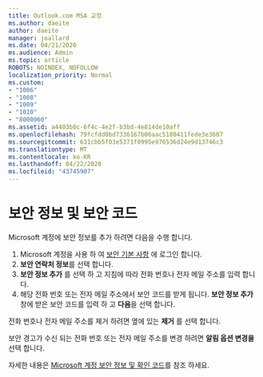 ```yaml
---
title: Outlook.com MSA 교정
ms.author: daeite
author: daeite
manager: joallard
ms.date: 04/21/2020
ms.audience: Admin
ms.topic: article
ROBOTS: NOINDEX, NOFOLLOW
localization_priority: Normal
ms.custom:
- "1006"
- "1008"
- "1009"
- "1010"
- "8000060"
ms.assetid: a4403b0c-6f4c-4e2f-b3bd-4e814de10aff
ms.openlocfilehash: 79fcfdd0bd7336167b06aac5180411fede3e3607
ms.sourcegitcommit: 631cbb5f03e5371f0995e976536d24e9d13746c3
ms.translationtype: MT
ms.contentlocale: ko-KR
ms.lasthandoff: 04/22/2020
ms.locfileid: "43745907"
---
```

# <a name="security-info-and-security-codes"></a>보안 정보 및 보안 코드

Microsoft 계정에 보안 정보를 추가 하려면 다음을 수행 합니다.

1. Microsoft 계정을 사용 하 여 [보안 기본 사항](https://account.microsoft.com/security) 에 로그인 합니다.
1. **보안 연락처 정보**를 선택 합니다.
1. **보안 정보 추가** 를 선택 하 고 지침에 따라 전화 번호나 전자 메일 주소를 입력 합니다.
1. 해당 전화 번호 또는 전자 메일 주소에서 보안 코드를 받게 됩니다. **보안 정보 추가** 창에 받은 보안 코드를 입력 하 고 **다음**을 선택 합니다.

전화 번호나 전자 메일 주소를 제거 하려면 옆에 있는 **제거** 를 선택 합니다.

보안 경고가 수신 되는 전화 번호 또는 전자 메일 주소를 변경 하려면 **알림 옵션 변경을**선택 합니다.

자세한 내용은 [Microsoft 계정 보안 정보 및 확인 코드](https://support.microsoft.com/help/12428/)를 참조 하세요.